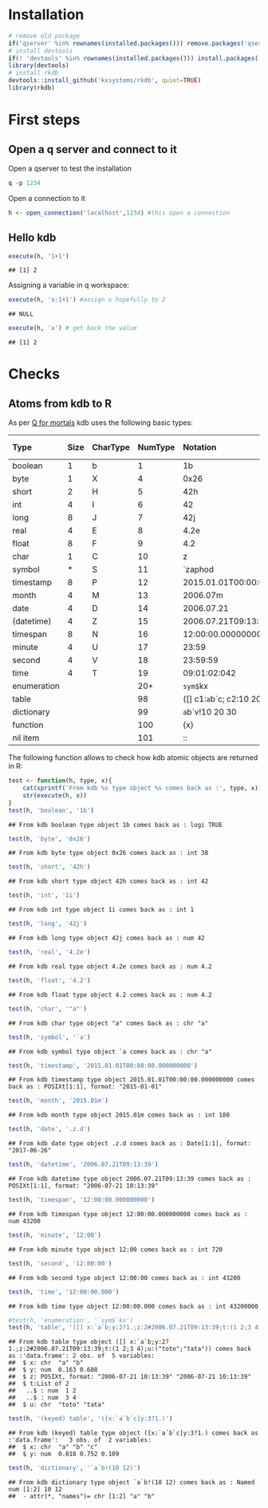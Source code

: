 Installation
============

``` r
# remove old package
if('qserver' %in% rownames(installed.packages())) remove.packages('qserver')
# install devtools
if(! 'devtools' %in% rownames(installed.packages())) install.packages('devtools')
library(devtools)
# install rkdb
devtools::install_github('kxsystems/rkdb', quiet=TRUE)
library(rkdb)
```

First steps
===========

Open a q server and connect to it
---------------------------------

Open a qserver to test the installation

``` r
q -p 1234
```

Open a connection to it

``` r
h <- open_connection('localhost',1234) #this open a connection
```

Hello kdb
---------

``` r
execute(h, '1+1')
```

    ## [1] 2

Assigning a variable in q workspace:

``` r
execute(h, 'x:1+1') #assign x hopefully to 2
```

    ## NULL

``` r
execute(h, 'x') # get back the value
```

    ## [1] 2

Checks
======

Atoms from kdb to R
-------------------

As per [Q for mortals](http://code.kx.com/q4m3/2_Basic_Data_Types_Atoms/) kdb uses the following basic types:

| Type        | Size | CharType | NumType | Notation                       | Null Value |
|:------------|:-----|:---------|:--------|:-------------------------------|:-----------|
| boolean     | 1    | b        | 1       | 1b                             | 0b         |
| byte        | 1    | X        | 4       | 0x26                           | 0x00       |
| short       | 2    | H        | 5       | 42h                            | 0Nh        |
| int         | 4    | I        | 6       | 42                             | 0N         |
| long        | 8    | J        | 7       | 42j                            | 0Nj        |
| real        | 4    | E        | 8       | 4.2e                           | 0Ne        |
| float       | 8    | F        | 9       | 4.2                            | 0n         |
| char        | 1    | C        | 10      | z                              | " "        |
| symbol      | \*   | S        | 11      | \`zaphod                       | \`         |
| timestamp   | 8    | P        | 12      | 2015.01.01T00:00:00.000000000  | 0Np        |
| month       | 4    | M        | 13      | 2006.07m                       | 0Nm        |
| date        | 4    | D        | 14      | 2006.07.21                     | 0Nd        |
| (datetime)  | 4    | Z        | 15      | 2006.07.21T09:13:39            | 0Nz        |
| timespan    | 8    | N        | 16      | 12:00:00.000000000             | 0Nn        |
| minute      | 4    | U        | 17      | 23:59                          | 0Nu        |
| second      | 4    | V        | 18      | 23:59:59                       | 0Nv        |
| time        | 4    | T        | 19      | 09:01:02:042                   | 0Nt        |
| enumeration |      |          | 20+     | `sym$`kx                       |            |
| table       |      |          | 98      | (\[\] c1:`a`b\`c; c2:10 20 30) |            |
| dictionary  |      |          | 99      | `a`b\`v!10 20 30               |            |
| function    |      |          | 100     | {x}                            |            |
| nil item    |      |          | 101     | ::                             |            |

The following function allows to check how kdb atomic objects are returned in R:

``` r
test <- function(h, type, x){
    cat(sprintf('From kdb %s type object %s comes back as :', type, x))
    str(execute(h, x))
}
test(h, 'boolean', '1b')
```

    ## From kdb boolean type object 1b comes back as : logi TRUE

``` r
test(h, 'byte', '0x26')
```

    ## From kdb byte type object 0x26 comes back as : int 38

``` r
test(h, 'short', '42h')
```

    ## From kdb short type object 42h comes back as : int 42

``` r
test(h, 'int', '1i')
```

    ## From kdb int type object 1i comes back as : int 1

``` r
test(h, 'long', '42j')
```

    ## From kdb long type object 42j comes back as : num 42

``` r
test(h, 'real', '4.2e')
```

    ## From kdb real type object 4.2e comes back as : num 4.2

``` r
test(h, 'float', '4.2')
```

    ## From kdb float type object 4.2 comes back as : num 4.2

``` r
test(h, 'char', '"a"')
```

    ## From kdb char type object "a" comes back as : chr "a"

``` r
test(h, 'symbol', '`a')
```

    ## From kdb symbol type object `a comes back as : chr "a"

``` r
test(h, 'timestamp', '2015.01.01T00:00:00.000000000')
```

    ## From kdb timestamp type object 2015.01.01T00:00:00.000000000 comes back as : POSIXt[1:1], format: "2015-01-01"

``` r
test(h, 'month', '2015.01m')
```

    ## From kdb month type object 2015.01m comes back as : int 180

``` r
test(h, 'date', '.z.d')
```

    ## From kdb date type object .z.d comes back as : Date[1:1], format: "2017-06-26"

``` r
test(h, 'datetime', '2006.07.21T09:13:39')
```

    ## From kdb datetime type object 2006.07.21T09:13:39 comes back as : POSIXt[1:1], format: "2006-07-21 10:13:39"

``` r
test(h, 'timespan', '12:00:00.000000000')
```

    ## From kdb timespan type object 12:00:00.000000000 comes back as : num 43200

``` r
test(h, 'minute', '12:00')
```

    ## From kdb minute type object 12:00 comes back as : int 720

``` r
test(h, 'second', '12:00:00')
```

    ## From kdb second type object 12:00:00 comes back as : int 43200

``` r
test(h, 'time', '12:00:00.000')
```

    ## From kdb time type object 12:00:00.000 comes back as : int 43200000

``` r
#test(h, 'enumeration', '`sym$`kx')
test(h, 'table', '([] x:`a`b;y:2?1.;z:2#2006.07.21T09:13:39;t:(1 2;3 4);u:("toto";"tata"))')
```

    ## From kdb table type object ([] x:`a`b;y:2?1.;z:2#2006.07.21T09:13:39;t:(1 2;3 4);u:("toto";"tata")) comes back as :'data.frame': 2 obs. of  5 variables:
    ##  $ x: chr  "a" "b"
    ##  $ y: num  0.163 0.688
    ##  $ z: POSIXt, format: "2006-07-21 10:13:39" "2006-07-21 10:13:39"
    ##  $ t:List of 2
    ##   ..$ : num  1 2
    ##   ..$ : num  3 4
    ##  $ u: chr  "toto" "tata"

``` r
test(h, '(keyed) table', '([x:`a`b`c]y:3?1.)')
```

    ## From kdb (keyed) table type object ([x:`a`b`c]y:3?1.) comes back as :'data.frame':   3 obs. of  2 variables:
    ##  $ x: chr  "a" "b" "c"
    ##  $ y: num  0.818 0.752 0.109

``` r
test(h, 'dictionary', '`a`b!(10 12)')
```

    ## From kdb dictionary type object `a`b!(10 12) comes back as : Named num [1:2] 10 12
    ##  - attr(*, "names")= chr [1:2] "a" "b"
